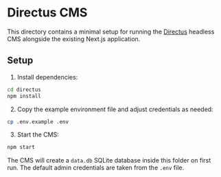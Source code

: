 # Directus CMS

This directory contains a minimal setup for running the [Directus](https://directus.io) headless CMS alongside the existing Next.js application.

## Setup

1. Install dependencies:

```bash
cd directus
npm install
```

2. Copy the example environment file and adjust credentials as needed:

```bash
cp .env.example .env
```

3. Start the CMS:

```bash
npm start
```

The CMS will create a `data.db` SQLite database inside this folder on first run. The default admin credentials are taken from the `.env` file.
